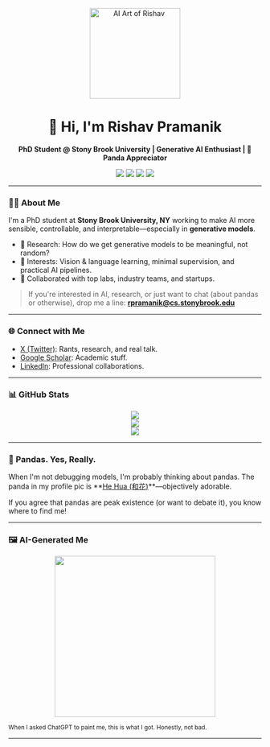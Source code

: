 <p align="center">
  <img src="https://github.com/user-attachments/assets/fbaf40af-796f-482f-9295-08fd6d9271b7" width="180" alt="AI Art of Rishav"/>
</p>

<h1 align="center">👋 Hi, I'm Rishav Pramanik</h1>
<p align="center">
  <b>PhD Student @ Stony Brook University | Generative AI Enthusiast | 🐼 Panda Appreciator</b>
</p>

<p align="center">
  <a href="https://twitter.com/RishavPramanik"><img src="https://img.shields.io/badge/-@rishavpramanik-1ca0f1?style=flat-square&labelColor=1ca0f1&logo=twitter&logoColor=white" /></a>
  <a href="https://www.linkedin.com/in/rishavpramanik/"><img src="https://img.shields.io/badge/-rishavpramanik-blue?style=flat-square&logo=Linkedin&logoColor=white" /></a>
  <img src="https://img.shields.io/github/followers/rishavpramanik?style=social" />
  <img src="https://img.shields.io/twitter/follow/rishavpramanik?style=social" />
</p>

---

### 🧑‍💻 About Me

I'm a PhD student at **Stony Brook University, NY** working to make AI more sensible, controllable, and interpretable—especially in **generative models**.

- 🧠 Research: How do we get generative models to be meaningful, not random?
- 🤖 Interests: Vision & language learning, minimal supervision, and practical AI pipelines.
- 🤝 Collaborated with top labs, industry teams, and startups.

> If you're interested in AI, research, or just want to chat (about pandas or otherwise), drop me a line: <b>[rpramanik@cs.stonybrook.edu](mailto:rpramanik@cs.stonybrook.edu)</b>

---

### 🌐 Connect with Me

- [X (Twitter)](https://x.com/RishavPramanik): Rants, research, and real talk.
- [Google Scholar](https://scholar.google.com/citations?user=HK0s3E0AAAAJ&hl=en): Academic stuff.
- [LinkedIn](https://www.linkedin.com/in/rishavpramanik/): Professional collaborations.

---

### 📊 GitHub Stats

<p align="center">
  <img src="https://komarev.com/ghpvc/?username=rishavpramanik&color=blue" />
  <br>
  <img src="https://github-readme-stats.vercel.app/api?username=rishavpramanik&show_icons=true&theme=cobalt&count_private=true" />
  <br>
  <img src="https://streak-stats.demolab.com?user=rishavpramanik&theme=gotham&hide_border=true&border_radius=4.7&date_format=j%20M%5B%20Y%5D&mode=weekly&count_private=true" />
</p>

---

### 🐼 Pandas. Yes, Really.

When I'm not debugging models, I'm probably thinking about pandas. The panda in my profile pic is **[He Hua (和花)](https://en.wikipedia.org/wiki/Hua_Hua_(giant_panda))**—objectively adorable.

If you agree that pandas are peak existence (or want to debate it), you know where to find me!

---

### 🖼️ AI-Generated Me

<p align="center">
  <img src="https://github.com/user-attachments/assets/fbaf40af-796f-482f-9295-08fd6d9271b7" width="320"/>
</p>
<sub align="center">When I asked ChatGPT to paint me, this is what I got. Honestly, not bad.</sub>

---
